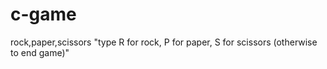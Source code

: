 # c-game
rock,paper,scissors
"type R for rock, P for paper, S for scissors (otherwise  to end game)"
